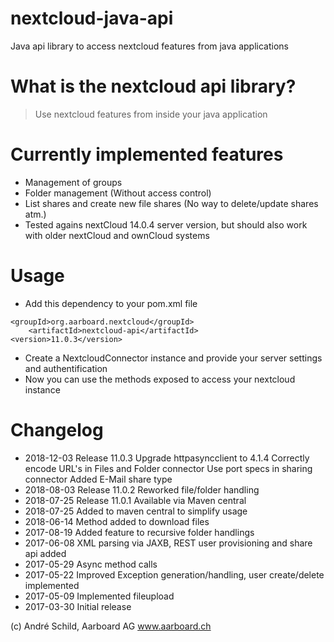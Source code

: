 # nextcloud-java-api
Java api library to access nextcloud features from java applications

# What is the nextcloud api library?
> Use nextcloud features from inside your java application

# Currently implemented features
- Management of groups
- Folder management (Without access control)
- List shares and create new file shares (No way to delete/update shares atm.)
- Tested agains nextCloud 14.0.4 server version, but should also work with older nextCloud and ownCloud systems

# Usage
- Add this dependency to your pom.xml file
```
<groupId>org.aarboard.nextcloud</groupId>
    <artifactId>nextcloud-api</artifactId>
<version>11.0.3</version>
```

- Create a NextcloudConnector instance and provide your server settings and authentification
- Now you can use the methods exposed to access your nextcloud instance

# Changelog
- 2018-12-03 Release 11.0.3
             Upgrade httpasyncclient to 4.1.4
             Correctly encode URL's in Files and Folder connector
             Use port specs in sharing connector
             Added E-Mail share type
- 2018-08-03 Release 11.0.2
             Reworked file/folder handling
- 2018-07-25 Release 11.0.1
             Available via Maven central
- 2018-07-25 Added to maven central to simplify usage
- 2018-06-14 Method added to download files
- 2017-08-19 Added feature to recursive folder handlings
- 2017-06-08 XML parsing via JAXB, REST user provisioning and share api added
- 2017-05-29 Async method calls
- 2017-05-22 Improved Exception generation/handling, user create/delete implemented
- 2017-05-09 Implemented fileupload
- 2017-03-30 Initial release

(c) André Schild, Aarboard AG www.aarboard.ch
